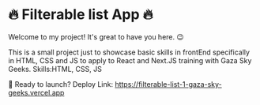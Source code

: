 # 🔥 Filterable list App 🔥
Welcome to my project! It's great to have you here. 😉

This is a small project just to showcase basic skills in frontEnd specifically in HTML, CSS and JS to apply to React and Next.JS training with Gaza Sky Geeks.
Skills:HTML, CSS, JS

🚀 Ready to launch? Deploy Link: https://filterable-list-1-gaza-sky-geeks.vercel.app
